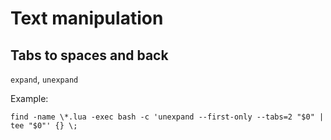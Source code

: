 # Text manipulation

## Tabs to spaces and back

`expand`, `unexpand`

Example:

`find -name \*.lua -exec bash -c 'unexpand --first-only --tabs=2 "$0" | tee "$0"' {} \;`

